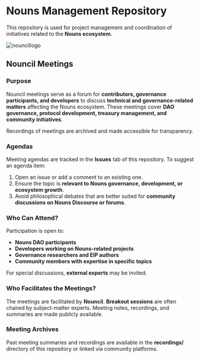 # Nouns Management Repository  

This repository is used for project management and coordination of initiatives related to the **Nouns ecosystem**.  

![nouncillogo](https://github.com/user-attachments/assets/fc2b65ea-bde4-4b3b-825e-d3f2052e478d)

## Nouncil Meetings

### Purpose  
Nouncil meetings serve as a forum for **contributors, governance participants, and developers** to discuss **technical and governance-related matters** affecting the Nouns ecosystem. These meetings cover **DAO governance, protocol development, treasury management, and community initiatives**.

Recordings of meetings are archived and made accessible for transparency.  

### Agendas  
Meeting agendas are tracked in the **Issues** tab of this repository. To suggest an agenda item:  
1. Open an issue or add a comment to an existing one.  
2. Ensure the topic is **relevant to Nouns governance, development, or ecosystem growth**.  
3. Avoid philosophical debates that are better suited for **community discussions on Nouns Discourse or forums**.  

### Who Can Attend?  
Participation is open to:  
- **Nouns DAO participants**  
- **Developers working on Nouns-related projects**  
- **Governance researchers and EIP authors**  
- **Community members with expertise in specific topics**  

For special discussions, **external experts** may be invited.  

### Who Facilitates the Meetings?  
The meetings are facilitated by **Nouncil**. **Breakout sessions** are often chaired by subject-matter experts. Meeting notes, recordings, and summaries are made publicly available.  

### Meeting Archives  
Past meeting summaries and recordings are available in the **recordings/** directory of this repository or linked via community platforms.  

